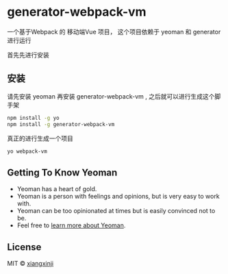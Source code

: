 
# generator-webpack-vm 
一个基于Webpack 的 移动端Vue 项目， 这个项目依赖于 yeoman 和 generator 进行运行 

首先先进行安装 

## 安装
请先安装 yeoman 再安装 generator-webpack-vm , 之后就可以进行生成这个脚手架 
```bash
npm install -g yo
npm install -g generator-webpack-vm
```

真正的进行生成一个项目
```bash
yo webpack-vm
```

## Getting To Know Yeoman

 * Yeoman has a heart of gold.
 * Yeoman is a person with feelings and opinions, but is very easy to work with.
 * Yeoman can be too opinionated at times but is easily convinced not to be.
 * Feel free to [learn more about Yeoman](http://yeoman.io/).

## License

MIT © [xiangxinji](https://github.com/xiangxinji)


[npm-image]: https://badge.fury.io/js/generator-webpack-vm.svg
[npm-url]: https://npmjs.org/package/generator-webpack-vm
[travis-image]: https://travis-ci.com/xiangxinji/generator-webpack-vm.svg?branch=master
[travis-url]: https://travis-ci.com/xiangxinji/generator-webpack-vm
[daviddm-image]: https://david-dm.org/xiangxinji/generator-webpack-vm.svg?theme=shields.io
[daviddm-url]: https://david-dm.org/xiangxinji/generator-webpack-vm
